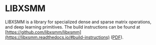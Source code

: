 # LIBXSMM

LIBXSMM is a library for specialized dense and sparse matrix operations, and deep learning primitives. The build instructions can be found at [https://github.com/libxsmm/libxsmm](https://libxsmm.readthedocs.io/#build-instructions) ([PDF](https://github.com/libxsmm/libxsmm/raw/master/documentation/libxsmm.pdf)).
